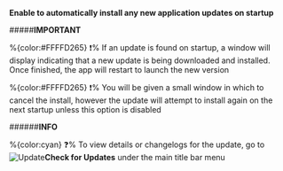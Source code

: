 **Enable to automatically install any new application updates on startup**

#####__IMPORTANT__

   %{color:#FFFFD265} ❗% If an update is found on startup, a window will display indicating that a new update is being downloaded and installed. Once finished, the app will restart to launch the new version
   
   %{color:#FFFFD265} ❗% You will be given a small window in which to cancel the install, however the update will attempt to install again on the next startup unless this option is disabled
	 
######__INFO__
 
  %{color:cyan} ❓% To view details or changelogs for the update, go to![Update]([CURRENTFOLDER]/Resources/Docs/Images/Update.png)**Check for Updates** under the main title bar menu